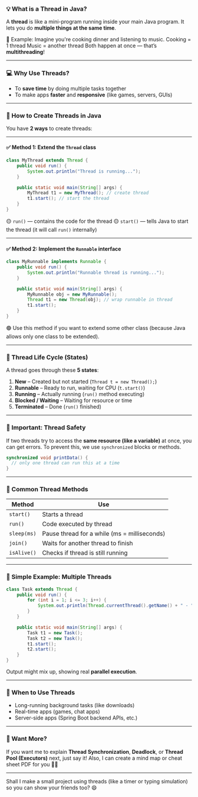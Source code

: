 

### 💡 What is a Thread in Java?

A **thread** is like a mini-program running inside your main Java program.
It lets you do **multiple things at the same time**.

🔸 Example:
Imagine you're cooking dinner and listening to music.
Cooking = 1 thread
Music = another thread
Both happen at once — that’s **multithreading**!

---

### 💻 Why Use Threads?

* To **save time** by doing multiple tasks together
* To make apps **faster** and **responsive** (like games, servers, GUIs)

---

### 🧵 How to Create Threads in Java

You have **2 ways** to create threads:

---

#### ✅ Method 1: Extend the `Thread` class

```java
class MyThread extends Thread {
    public void run() {
        System.out.println("Thread is running...");
    }

    public static void main(String[] args) {
        MyThread t1 = new MyThread(); // create thread
        t1.start(); // start the thread
    }
}
```

🟡 `run()` — contains the code for the thread
🟡 `start()` — tells Java to start the thread (it will call `run()` internally)

---

#### ✅ Method 2: Implement the `Runnable` interface

```java
class MyRunnable implements Runnable {
    public void run() {
        System.out.println("Runnable thread is running...");
    }

    public static void main(String[] args) {
        MyRunnable obj = new MyRunnable();
        Thread t1 = new Thread(obj); // wrap runnable in thread
        t1.start();
    }
}
```

🟢 Use this method if you want to extend some other class (because Java allows only one class to be extended).

---

### 🔁 Thread Life Cycle (States)

A thread goes through these **5 states**:

1. **New** – Created but not started (`Thread t = new Thread();`)
2. **Runnable** – Ready to run, waiting for CPU (`t.start()`)
3. **Running** – Actually running (`run()` method executing)
4. **Blocked / Waiting** – Waiting for resource or time
5. **Terminated** – Done (`run()` finished)

---

### 🔐 Important: Thread Safety

If two threads try to access the **same resource (like a variable)** at once, you can get errors.
To prevent this, we use `synchronized` blocks or methods.

```java
synchronized void printData() {
  // only one thread can run this at a time
}
```

---

### 🔄 Common Thread Methods

| Method      | Use                                          |
| ----------- | -------------------------------------------- |
| `start()`   | Starts a thread                              |
| `run()`     | Code executed by thread                      |
| `sleep(ms)` | Pause thread for a while (ms = milliseconds) |
| `join()`    | Waits for another thread to finish           |
| `isAlive()` | Checks if thread is still running            |

---

### 🔧 Simple Example: Multiple Threads

```java
class Task extends Thread {
    public void run() {
        for (int i = 1; i <= 3; i++) {
            System.out.println(Thread.currentThread().getName() + " - " + i);
        }
    }

    public static void main(String[] args) {
        Task t1 = new Task();
        Task t2 = new Task();
        t1.start();
        t2.start();
    }
}
```

Output might mix up, showing real **parallel execution**.

---

### 💎 When to Use Threads

* Long-running background tasks (like downloads)
* Real-time apps (games, chat apps)
* Server-side apps (Spring Boot backend APIs, etc.)

---

### 📌 Want More?

If you want me to explain **Thread Synchronization**, **Deadlock**, or **Thread Pool (Executors)** next, just say it!
Also, I can create a mind map or cheat sheet PDF for you 🧠📄

---

Shall I make a small project using threads (like a timer or typing simulation) so you can show your friends too? 😄
